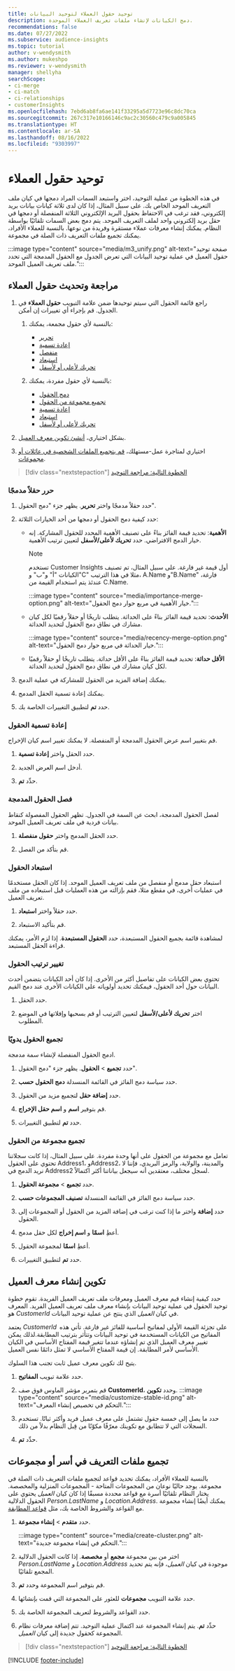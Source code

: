 ```yaml
---
title: توحيد حقول العملاء لتوحيد البيانات
description: دمج الكيانات لإنشاء ملفات تعريف العملاء الموحدة.
recommendations: false
ms.date: 07/27/2022
ms.subservice: audience-insights
ms.topic: tutorial
author: v-wendysmith
ms.author: mukeshpo
ms.reviewer: v-wendysmith
manager: shellyha
searchScope:
- ci-merge
- ci-match
- ci-relationships
- customerInsights
ms.openlocfilehash: 7ebd6ab8fa6ae141f33295a5d7723e96c8dc70ca
ms.sourcegitcommit: 267c317e10166146c9ac2c30560c479c9a005845
ms.translationtype: HT
ms.contentlocale: ar-SA
ms.lasthandoff: 08/16/2022
ms.locfileid: "9303997"
---
```

# <a name="unify-customer-fields"></a>توحيد حقول العملاء

في هذه الخطوة من عملية التوحيد، اختر واستبعد السمات المراد دمجها في كيان ملف التعريف الموحد الخاص بك. على سبيل المثال، إذا كان لدى ثلاثة كيانات بيانات بريد إلكتروني، فقد ترغب في الاحتفاظ بحقول البريد الإلكتروني الثلاثة المنفصلة أو دمجها في حقل بريد إلكتروني واحد لملف التعريف الموحد. يتم دمج بعض السمات تلقائيًا بواسطة النظام. يمكنك إنشاء معرفات عملاء مستقرة وفريدة من نوعها. بالنسبة للعملاء الأفراد، يمكنك تجميع ملفات التعريف ذات الصلة في مجموعة.

:::image type="content" source="media/m3_unify.png" alt-text="صفحة توحيد حقول العميل في عملية توحيد البيانات التي تعرض الجدول مع الحقول المدمجة التي تحدد ملف تعريف العميل الموحد.":::

## <a name="review-and-update-the-customer-fields"></a>مراجعة وتحديث حقول العملاء

1. راجع قائمة الحقول التي سيتم توحيدها ضمن علامة التبويب **حقول العملاء** في الجدول. قم بإجراء أي تغييرات إن أمكن.

   1. بالنسبة لأي حقول مجمعة، يمكنك:
      - [تحرير](#edit-a-merged-field)
      - [إعادة تسمية](#rename-fields)
      - [منفصل](#separate-merged-fields)
      - [استبعاد](#exclude-fields)
      - [تحريك لأعلى أو لأسفل](#change-the-order-of-fields)

   1. بالنسبة لأي حقول مفردة، يمكنك:
      - [دمج الحقول](#combine-fields-manually)
      - [تجميع مجموعة من الحقول](#combine-a-group-of-fields)
      - [إعادة تسمية](#rename-fields)
      - [استبعاد](#exclude-fields)
      - [تحريك لأعلى أو لأسفل](#change-the-order-of-fields)

1. بشكل اختياري، [أنشئ تكوين معرف العميل](#configure-customer-id-generation).

1. اختياري لمتاجرة عمل-مستهلك، [قم بتجميع الملفات الشخصية في عائلات أو مجموعات](#group-profiles-into-households-or-clusters).

> [!div class="nextstepaction"]
> [الخطوة التالية: مراجعة التوحيد](review-unification.md)

### <a name="edit-a-merged-field"></a>حرر حقلاً مدمجًا

1. حدد حقلاً مدمجًا واختر **تحرير**. يظهر جزء "دمج الحقول".

1. حدد كيفية دمج الحقول أو دمجها من أحد الخيارات الثلاثة:
    - **الأهمية**: تحديد قيمة الفائز بناءً على تصنيف الأهمية المحدد للحقول المشاركة. إنه خيار الدمج الافتراضي. حدد **تحريك لأعلى/لأسفل** لتعيين ترتيب الأهمية.

      > [!NOTE]
      > تستخدم Customer Insights أول قيمة غير فارغة. على سبيل المثال، تم تصنيف الكيانات "أ" و"ب" و"C" مثلا في هذا الترتيب، A.Name و"B.Name" فارغة، عندئذ يتم استخدام القيمة من C.Name.

      :::image type="content" source="media/importance-merge-option.png" alt-text="خيار الأهمية في مربع حوار دمج الحقول.":::

    - **الأحدث**: تحديد قيمة الفائز بناءً على الحداثة. يتطلب تاريخًا أو حقلاً رقميًا لكل كيان مشارك في نطاق دمج الحقول لتحديد الحداثة.

      :::image type="content" source="media/recency-merge-option.png" alt-text="خيار الحداثة في مربع حوار دمج الحقول.":::

    - **الأقل حداثة**: تحديد قيمة الفائز بناءً على الأقل حداثة. يتطلب تاريخًا أو حقلاً رقميًا لكل كيان مشارك في نطاق دمج الحقول لتحديد الحداثة.

1. يمكنك إضافة المزيد من الحقول للمشاركة في عملية الدمج.

1. يمكنك إعادة تسمية الحقل المدمج.

1. حدد **تم** لتطبيق التغييرات الخاصة بك.

### <a name="rename-fields"></a>إعادة تسمية الحقول

قم بتغيير اسم عرض الحقول المدمجة أو المنفصلة. لا يمكنك تغيير اسم كيان الإخراج.

1. حدد الحقل واختر **إعادة تسمية**.

1. أدخل اسم العرض الجديد.

1. حدِّد **تم**.

### <a name="separate-merged-fields"></a>فصل الحقول المدمجة

لفصل الحقول المدمجة، ابحث عن السمة في الجدول. تظهر الحقول المفصولة كنقاط بيانات فردية في ملف تعريف العميل الموحد.

1. حدد الحقل المدمج واختر **حقول منفصلة**.

1. قم بتأكد من الفصل.

### <a name="exclude-fields"></a>استبعاد الحقول

استبعاد حقل مدمج أو منفصل من ملف تعريف العميل الموحد. إذا كان الحقل مستخدمًا في عمليات أخرى، في مقطع مثلا، فقم بإزالته من هذه العمليات قبل استبعاده من ملف تعريف العميل.

1. حدد حقلاً واختر **استبعاد**.

1. قم بتأكيد الاستبعاد.

لمشاهدة قائمة بجميع الحقول المستبعدة، حدد **الحقول المستبعدة**. إذا لزم الأمر، يمكنك قراءة الحقل المستبعد.

### <a name="change-the-order-of-fields"></a>تغيير ترتيب الحقول

تحتوي بعض الكيانات على تفاصيل أكثر من الأخرى. إذا كان أحد الكيانات يتضمن أحدث البيانات حول أحد الحقول، فيمكنك تحديد أولوياته على الكيانات الأخرى عند دمج القيم.

1. حدد الحقل.
  
1. اختر **تحريك لأعلى/لأسفل** لتعيين الترتيب أو قم بسحبها وإفلاتها في الموضع المطلوب.

### <a name="combine-fields-manually"></a>تجميع الحقول يدويًا

ادمج الحقول المنفصلة لإنشاء سمة مدمجة.

1. حدد **تجميع** > **الحقول**. يظهر جزء "دمج الحقول".

1. حدد سياسة دمج الفائز في القائمة المنسدلة **دمج الحقول حسب**.

1. حدد **إضافة حقل** لتجميع مزيد من الحقول.

1. قم بتوفير **اسم** و **اسم حقل الإخراج**.

1. حدد **تم** لتطبيق التغييرات.

### <a name="combine-a-group-of-fields"></a>تجميع مجموعة من الحقول

تعامل مع مجموعة من الحقول على أنها وحدة مفردة. على سبيل المثال، إذا كانت سجلاتنا تحتوي على الحقول Address1، وAddress2، والمدينة، والولاية، والرمز البريدي، فإننا لا نريد الدمج في Address2 لسجل مختلف، معتقدين أنه سيجعل بياناتنا أكثر اكتمالاً.

1. حدد **تجميع** > **مجموعة الحقول**.

1. حدد سياسة دمج الفائز في القائمة المنسدلة **‏‫تصنيف المجموعات حسب‬**.

1. حدد **إضافة** واختر ما إذا كنت ترغب في إضافة المزيد من الحقول أو المجموعات إلى الحقول.

1. أعطِ **اسمًا** و **اسم إخراج** لكل حقل مدمج.

1. أعطِ **اسمًا** لمجموعة الحقول.

1. حدد **تم** لتطبيق التغييرات.

## <a name="configure-customer-id-generation"></a>تكوين إنشاء معرف العميل

حدد كيفية إنشاء قيم معرف العميل ومعرفات ملف تعريف العميل الفريدة. تقوم خطوة توحيد الحقول في عملية توحيد البيانات بإنشاء معرف ملف تعريف العميل الفريد. المعرف هو *CustomerId* في كيان *العميل* الذي ينتج عن عملية توحيد البيانات.

يعتمد *CustomerId*  على تجزئة القيمة الأولى لمفاتيح أساسية للفائز غير فارغة. تأتي هذه المفاتيح من الكيانات المستخدمة في توحيد البيانات وتتأثر بترتيب المطابقة.لذلك يمكن تغيير معرف العميل الذي تم إنشاؤه عندما تتغير قيمة المفتاح الأساسي في الكيان الأساسي لأمر المطابقة. إن قيمة المفتاح الأساسي لا تمثل دائمًا نفس العميل.

يتيح لك تكوين معرف عميل ثابت تجنب هذا السلوك.

1. حدد علامة تبويب **المفاتيح**.

1. قم بتمرير مؤشر الماوس فوق صف **CustomerId**، وحدد **تكوين**.
   :::image type="content" source="media/customize-stable-id.png" alt-text="التحكم في تخصيص إنشاء المعرف.":::

1. حدد ما يصل إلى خمسة حقول تشتمل على معرف عميل فريد وأكثر ثباتًا. تستخدم السجلات التي لا تتطابق مع تكوينك معرّفًا مكوّنًا من قِبل النظام بدلاً من ذلك.  

1. حدِّد **تم**.

## <a name="group-profiles-into-households-or-clusters"></a>تجميع ملفات التعريف في أسر أو مجموعات

بالنسبة للعملاء الأفراد، يمكنك تحديد قواعد لتجميع ملفات التعريف ذات الصلة في مجموعة. يوجد حاليًا نوعان من المجموعات المتاحة - المجموعات المنزلية والمخصصة. يختار النظام تلقائيًا أسرة مع قواعد محددة مسبقًا إذا كان كيان *العميل* يحتوي على الحقول الدلالية *Person.LastName* و *Location.Address*. يمكنك أيضًا إنشاء مجموعة مع القواعد والشروط الخاصة بك، مثل [قواعد المطابقة](match-entities.md#define-rules-for-match-pairs).

1. حدد **متقدم** > **إنشاء مجموعة**.

   :::image type="content" source="media/create-cluster.png" alt-text="التحكم في إنشاء مجموعة جديدة.":::

1. اختر من بين مجموعة **مجمع** أو **مخصصة**. إذا كانت الحقول الدلالية *Person.LastName* و *Location.Address* موجودة في كيان *العميل*، فإنه يتم تحديد المجمع تلقائيًا.

1. قم بتوفير اسم المجموعة وحدد **تم**.

1. حدد علامة التبويب **مجموعات** للعثور على المجموعة التي قمت بإنشائها.

1. حدد القواعد والشروط لتعريف المجموعة الخاصة بك.

1. حدِّد **تم**. يتم إنشاء المجموعة عند اكتمال عملية التوحيد. تتم إضافة معرفات نظام المجموعة كحقول جديدة إلى كيان *العميل*.

> [!div class="nextstepaction"]
> [الخطوة التالية: مراجعة التوحيد](review-unification.md)

[!INCLUDE [footer-include](includes/footer-banner.md)]
